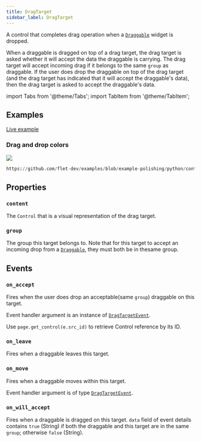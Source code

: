 ```yaml
---
title: DragTarget
sidebar_label: DragTarget
---
```


A control that completes drag operation when a [`Draggable`](/docs/controls/draggable) widget is dropped.

When a draggable is dragged on top of a drag target, the drag target is asked whether it will accept the data the draggable is carrying. The drag target will accept incoming drag if it belongs to the same `group` as draggable. If the user does drop the draggable on top of the drag target (and the drag target has indicated that it will accept the draggable's data), then the drag target is asked to accept the draggable's data.

import Tabs from '@theme/Tabs';
import TabItem from '@theme/TabItem';

## Examples

[Live example](https://flet-controls-gallery.fly.dev/utility/draggable)

### Drag and drop colors

<img src="/img/docs/controls/drag-and-drop/drag-drop.gif" className="screenshot-50" />


```python reference
https://github.com/flet-dev/examples/blob/example-polishing/python/controls/utility/drag-target-draggable/dragabble-target-example.py
```


## Properties

### `content`

The `Control` that is a visual representation of the drag target.

### `group`

The group this target belongs to. Note that for this target to accept an incoming drop from a [`Draggable`](/docs/controls/draggable), they must both be in thesame group.

## Events

### `on_accept`

Fires when the user does drop an acceptable(same `group`) draggable on this target.

Event handler argument is an instance of [`DragTargetEvent`](/docs/reference/types/dragtargetevent).

Use `page.get_control(e.src_id)` to retrieve Control reference by its ID.

### `on_leave`

Fires when a draggable leaves this target.

### `on_move`

Fires when a draggable moves within this target.

Event handler argument is of type [`DragTargetEvent`](/docs/reference/types/dragtargetevent).

### `on_will_accept`

Fires when a draggable is dragged on this target. `data` field of event details contains `true` (String) if both the draggable and this target are in the same `group`; otherwise `false` (String).